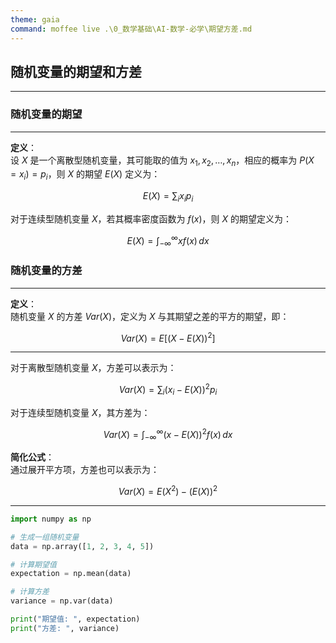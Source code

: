 ```yaml
---
theme: gaia
command: moffee live .\0_数学基础\AI-数学-必学\期望方差.md
---
```

## 随机变量的期望和方差

---

### 随机变量的期望

---

**定义**：  
设 $X$ 是一个离散型随机变量，其可能取的值为 $x_1, x_2, \dots, x_n$，相应的概率为 $P(X = x_i) = p_i$，则 $X$ 的期望 $E(X)$ 定义为：

$$
E(X) = \sum_{i} x_i p_i
$$

对于连续型随机变量 $X$，若其概率密度函数为 $f(x)$，则 $X$ 的期望定义为：

$$
E(X) = \int_{-\infty}^{\infty} x f(x) \, dx
$$

### 随机变量的方差

---

**定义**：  
随机变量 $X$ 的方差 $Var(X)$，定义为 $X$ 与其期望之差的平方的期望，即：

$$
Var(X) = E\left[(X - E(X))^2\right]
$$

---

对于离散型随机变量 $X$，方差可以表示为：

$$
Var(X) = \sum_{i} (x_i - E(X))^2 p_i
$$

对于连续型随机变量 $X$，其方差为：

$$
Var(X) = \int_{-\infty}^{\infty} (x - E(X))^2 f(x) \, dx
$$

**简化公式**：  
通过展开平方项，方差也可以表示为：

$$
Var(X) = E(X^2) - (E(X))^2
$$

---

```python
import numpy as np

# 生成一组随机变量
data = np.array([1, 2, 3, 4, 5])

# 计算期望值
expectation = np.mean(data)

# 计算方差
variance = np.var(data)

print("期望值: ", expectation)
print("方差: ", variance)
```
